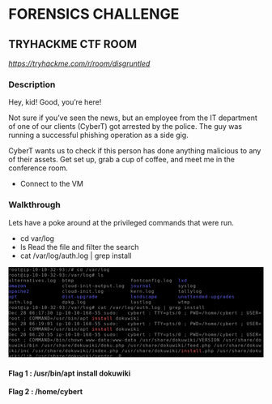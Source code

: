 # FORENSICS CHALLENGE
## TRYHACKME CTF ROOM
*https://tryhackme.com/r/room/disgruntled*

### Description
Hey, kid! Good, you’re here!

Not sure if you’ve seen the news, but an employee from the IT department of one of our clients (CyberT) got arrested by the police. The guy was running a successful phishing operation as a side gig.

CyberT wants us to check if this person has done anything malicious to any of their assets. Get set up, grab a cup of coffee, and meet me in the conference room.

- Connect to the VM 

### Walkthrough

Lets have a poke around at the privileged commands that were run.
- cd var/log
- ls
Read the file and filter the search
- cat /var/log/auth.log | grep install

![alt text](auth.png)

#### Flag 1 : /usr/bin/apt install dokuwiki
#### Flag 2 : /home/cybert
